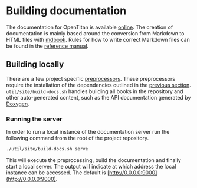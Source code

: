 # Building documentation

The documentation for OpenTitan is available [online](https://opentitan.org).
The creation of documentation is mainly based around the conversion from Markdown to HTML files with [mdbook](https://rust-lang.github.io/mdBook/).
Rules for how to write correct Markdown files can be found in the [reference manual](https://opentitan.org/book/doc/contributing/style_guides/markdown_usage_style.html).

## Building locally

There are a few project specific [preprocessors](https://rust-lang.github.io/mdBook/format/configuration/preprocessors.html).
These preprocessors require the installation of the dependencies outlined in the [previous section](README.md#step-2-install-package-manager-dependencies).
`util/site/build-docs.sh` handles building all books in the repository and other auto-generated content, such as the API documentation generated by [Doxygen](https://www.doxygen.nl/).

### Running the server

In order to run a local instance of the documentation server run the following command from the root of the project repository.

```sh
./util/site/build-docs.sh serve
```

This will execute the preprocessing, build the documentation and finally start a local server.
The output will indicate at which address the local instance can be accessed.
The default is [http://0.0.0.0:9000](http://0.0.0.0:9000).

